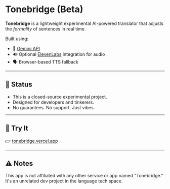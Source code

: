 # Tonebridge (Beta)

**Tonebridge** is a lightweight experimental AI-powered translator that adjusts the *formality* of sentences in real time.

Built using:
- 🧠 [Gemini API](https://aistudio.google.com/app/prompts)
- 🔊 Optional [ElevenLabs](https://www.elevenlabs.io/) integration for audio
- 🗣️ Browser-based TTS fallback

---

## 🚧 Status
- This is a closed-source experimental project.
- Designed for developers and tinkerers.
- No guarantees. No support. Just vibes.

---

## 🔗 Try It
👉 [tonebridge.vercel.app](https://tonebridge.vercel.app)

---

## ⚠️ Notes
This app is not affiliated with any other service or app named "Tonebridge."  
It's an unrelated dev project in the language tech space.
